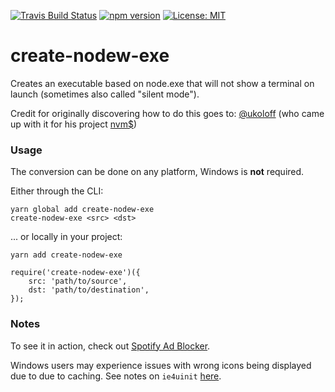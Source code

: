 [![Travis Build Status](https://travis-ci.com/s-h-a-d-o-w/create-nodew-exe.svg?branch=master)](https://travis-ci.com/s-h-a-d-o-w/create-nodew-exe)
[![npm version](https://img.shields.io/npm/v/create-nodew-exe.svg)](https://www.npmjs.com/package/create-nodew-exe)
[![License: MIT](https://img.shields.io/badge/License-MIT-yellow.svg)](https://opensource.org/licenses/MIT)

# create-nodew-exe

Creates an executable based on node.exe that will not show 
a terminal on launch (sometimes also called "silent mode").

Credit for originally discovering how to do this goes to: [@ukoloff](https://github.com/ukoloff) 
(who came up with it for his project [nvm$](https://github.com/ukoloff/nvms))

### Usage

The conversion can be done on any platform, Windows is **not** required.

Either through the CLI:
```
yarn global add create-nodew-exe
create-nodew-exe <src> <dst>
```

... or locally in your project:
```
yarn add create-nodew-exe
```
```
require('create-nodew-exe')({
	src: 'path/to/source',
	dst: 'path/to/destination',
});
```

### Notes

To see it in action, check out 
[Spotify Ad Blocker](https://github.com/s-h-a-d-o-w/spotify-ad-blocker).

Windows users may experience issues with wrong icons being 
displayed due to due to caching. See notes on `ie4uinit` 
[here](https://github.com/s-h-a-d-o-w/spotify-ad-blocker#building). 

